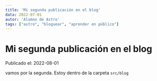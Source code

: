 ```yaml
---
title: 'Mi segunda publicación en el blog'
data: 2022-07-01 
autor: 'Alumno de Astro' 
tags: ["astro", "bloguear", "aprender en público"]
---
```

# Mi segunda publicación en el blog

Publicado el: 2022-08-01

vamos por la segunda. Estoy dentro de la carpeta `src/blog`


